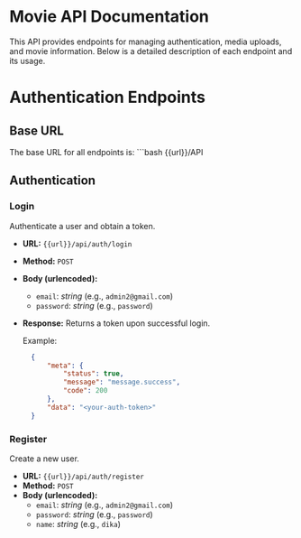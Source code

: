 
# Movie API Documentation

This API provides endpoints for managing authentication, media uploads, and movie information. Below is a detailed description of each endpoint and its usage.


# Authentication Endpoints

## Base URL
The base URL for all endpoints is: ```bash {{url}}/API


## Authentication

### Login
Authenticate a user and obtain a token.

- **URL:** `{{url}}/api/auth/login`
- **Method:** `POST`
- **Body (urlencoded):**
  - `email`: _string_ (e.g., `admin2@gmail.com`)
  - `password`: _string_ (e.g., `password`)
- **Response:** Returns a token upon successful login.
  
  Example:
  ```json
    {
        "meta": {
            "status": true,
            "message": "message.success",
            "code": 200
        },
        "data": "<your-auth-token>"
    }


### Register
Create a new user.

- **URL:** `{{url}}/api/auth/register`
- **Method:** `POST`
- **Body (urlencoded):**
    -   `email`: _string_ (e.g., `admin2@gmail.com`)
    -   `password`: _string_ (e.g., `password`)
    -   `name`: _string_ (e.g., `dika`)
